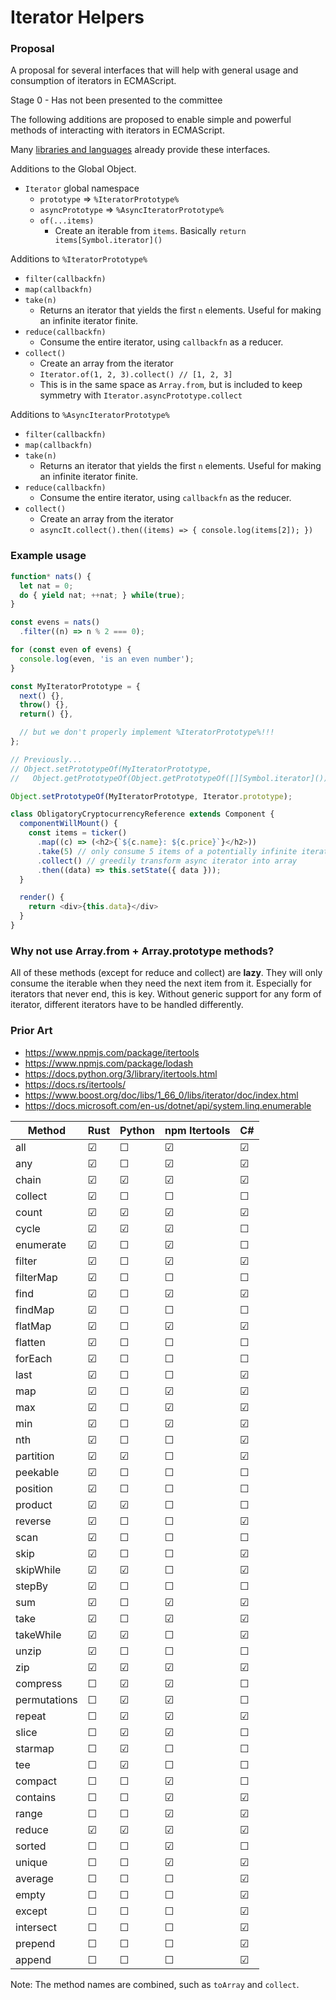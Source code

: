 # Iterator Helpers

### Proposal

A proposal for several interfaces that will help with general usage and
consumption of iterators in ECMAScript.

Stage 0 - Has not been presented to the committee 

The following additions are proposed to enable simple and powerful methods of
interacting with iterators in ECMAScript. 

Many [libraries and languages](#prior-art) already provide these interfaces.

Additions to the Global Object.

- `Iterator` global namespace
  - `prototype` => `%IteratorPrototype%`
  - `asyncPrototype` => `%AsyncIteratorPrototype%`
  - `of(...items)`
     - Create an iterable from `items`. Basically
       `return items[Symbol.iterator]()`

Additions to `%IteratorPrototype%`

- `filter(callbackfn)`
- `map(callbackfn)`
- `take(n)`
  - Returns an iterator that yields the first `n` elements. Useful for making
    an infinite iterator finite.
- `reduce(callbackfn)`
  - Consume the entire iterator, using `callbackfn` as a reducer.
- `collect()`
  - Create an array from the iterator
  - `Iterator.of(1, 2, 3).collect() // [1, 2, 3]`
  - This is in the same space as `Array.from`, but is included to keep symmetry
    with `Iterator.asyncPrototype.collect`

Additions to `%AsyncIteratorPrototype%`

- `filter(callbackfn)`
- `map(callbackfn)`
- `take(n)`
  - Returns an iterator that yields the first `n` elements. Useful for making
    an infinite iterator finite.
- `reduce(callbackfn)`
  - Consume the entire iterator, using `callbackfn` as the reducer.
- `collect()`
  - Create an array from the iterator
  - `asyncIt.collect().then((items) => { console.log(items[2]); })`

### Example usage

```js
function* nats() {
  let nat = 0;
  do { yield nat; ++nat; } while(true);
}

const evens = nats()
  .filter((n) => n % 2 === 0);

for (const even of evens) {
  console.log(even, 'is an even number');
}
```

```js
const MyIteratorPrototype = {
  next() {},
  throw() {},
  return() {},

  // but we don't properly implement %IteratorPrototype%!!!
};

// Previously...
// Object.setPrototypeOf(MyIteratorPrototype,
//   Object.getPrototypeOf(Object.getPrototypeOf([][Symbol.iterator]())));

Object.setPrototypeOf(MyIteratorPrototype, Iterator.prototype);
```

```js
class ObligatoryCryptocurrencyReference extends Component {
  componentWillMount() {
    const items = ticker()
      .map((c) => (<h2>{`${c.name}: ${c.price}`}</h2>))
      .take(5) // only consume 5 items of a potentially infinite iterator
      .collect() // greedily transform async iterator into array
      .then((data) => this.setState({ data }));
  }

  render() {
    return <div>{this.data}</div>
  }
}
```

### Why not use Array.from + Array.prototype methods?

All of these methods (except for reduce and collect) are **lazy**. They will
only consume the iterable when they need the next item from it. Especially
for iterators that never end, this is key. Without generic support for
any form of iterator, different iterators have to be handled differently.

### Prior Art

- https://www.npmjs.com/package/itertools
- https://www.npmjs.com/package/lodash
- https://docs.python.org/3/library/itertools.html
- https://docs.rs/itertools/
- https://www.boost.org/doc/libs/1_66_0/libs/iterator/doc/index.html
- https://docs.microsoft.com/en-us/dotnet/api/system.linq.enumerable

| Method                      | Rust | Python | npm Itertools | C# |
| --------------------------- | ---- | ------ | --------------| -- |
| all                         | ☑    | ☐      | ☑             | ☑  |
| any                         | ☑    | ☐      | ☑             | ☑  |
| chain                       | ☑    | ☑      | ☑             | ☑  |
| collect                     | ☑    | ☐      | ☐             | ☐  |
| count                       | ☑    | ☑      | ☑             | ☑  |
| cycle                       | ☑    | ☑      | ☑             | ☐  |
| enumerate                   | ☑    | ☐      | ☑             | ☐  |
| filter                      | ☑    | ☐      | ☑             | ☑  |
| filterMap                   | ☑    | ☐      | ☐             | ☐  |
| find                        | ☑    | ☐      | ☑             | ☑  |
| findMap                     | ☑    | ☐      | ☐             | ☐  |
| flatMap                     | ☑    | ☐      | ☑             | ☑  |
| flatten                     | ☑    | ☐      | ☐             | ☐  |
| forEach                     | ☑    | ☐      | ☐             | ☐  |
| last                        | ☑    | ☐      | ☐             | ☑  |
| map                         | ☑    | ☐      | ☑             | ☑  |
| max                         | ☑    | ☐      | ☑             | ☑  |
| min                         | ☑    | ☐      | ☑             | ☑  |
| nth                         | ☑    | ☐      | ☐             | ☑  |
| partition                   | ☑    | ☑      | ☐             | ☑  |
| peekable                    | ☑    | ☐      | ☐             | ☐  |
| position                    | ☑    | ☐      | ☐             | ☐  |
| product                     | ☑    | ☑      | ☐             | ☐  |
| reverse                     | ☑    | ☐      | ☐             | ☑  |
| scan                        | ☑    | ☐      | ☐             | ☐  |
| skip                        | ☑    | ☐      | ☐             | ☑  |
| skipWhile                   | ☑    | ☑      | ☐             | ☑  |
| stepBy                      | ☑    | ☐      | ☐             | ☐  |
| sum                         | ☑    | ☐      | ☑             | ☑  |
| take                        | ☑    | ☐      | ☑             | ☑  |
| takeWhile                   | ☑    | ☑      | ☐             | ☑  |
| unzip                       | ☑    | ☐      | ☐             | ☐  |
| zip                         | ☑    | ☑      | ☑             | ☑  |
| compress                    | ☐    | ☑      | ☑             | ☐  |
| permutations                | ☐    | ☑      | ☑             | ☐  |
| repeat                      | ☐    | ☑      | ☑             | ☑  |
| slice                       | ☐    | ☑      | ☑             | ☐  |
| starmap                     | ☐    | ☑      | ☐             | ☐  |
| tee                         | ☐    | ☑      | ☐             | ☐  |
| compact                     | ☐    | ☐      | ☑             | ☐  |
| contains                    | ☐    | ☐      | ☑             | ☑  |
| range                       | ☐    | ☐      | ☑             | ☑  |
| reduce                      | ☑    | ☑      | ☑             | ☑  |
| sorted                      | ☐    | ☐      | ☑             | ☐  |
| unique                      | ☐    | ☐      | ☑             | ☑  |
| average                     | ☐    | ☐      | ☐             | ☑  |
| empty                       | ☐    | ☐      | ☐             | ☑  |
| except                      | ☐    | ☐      | ☐             | ☑  |
| intersect                   | ☐    | ☐      | ☐             | ☑  |
| prepend                     | ☐    | ☐      | ☐             | ☑  |
| append                      | ☐    | ☐      | ☐             | ☑  |

Note: The method names are combined, such as `toArray` and `collect`.
